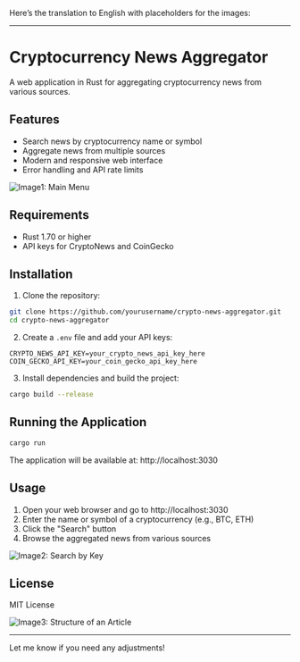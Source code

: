 Here’s the translation to English with placeholders for the images:

---

# Cryptocurrency News Aggregator

A web application in Rust for aggregating cryptocurrency news from various sources.

## Features

- Search news by cryptocurrency name or symbol
- Aggregate news from multiple sources
- Modern and responsive web interface
- Error handling and API rate limits

![Image1: Main Menu](image1)

## Requirements

- Rust 1.70 or higher
- API keys for CryptoNews and CoinGecko

## Installation

1. Clone the repository:
```bash
git clone https://github.com/yourusername/crypto-news-aggregator.git
cd crypto-news-aggregator
```

2. Create a `.env` file and add your API keys:
```
CRYPTO_NEWS_API_KEY=your_crypto_news_api_key_here
COIN_GECKO_API_KEY=your_coin_gecko_api_key_here
```

3. Install dependencies and build the project:
```bash
cargo build --release
```

## Running the Application

```bash
cargo run
```

The application will be available at: http://localhost:3030

## Usage

1. Open your web browser and go to http://localhost:3030
2. Enter the name or symbol of a cryptocurrency (e.g., BTC, ETH)
3. Click the "Search" button
4. Browse the aggregated news from various sources

![Image2: Search by Key](изображение2)

## License

MIT License

![Image3: Structure of an Article](изображение3)

--- 

Let me know if you need any adjustments!